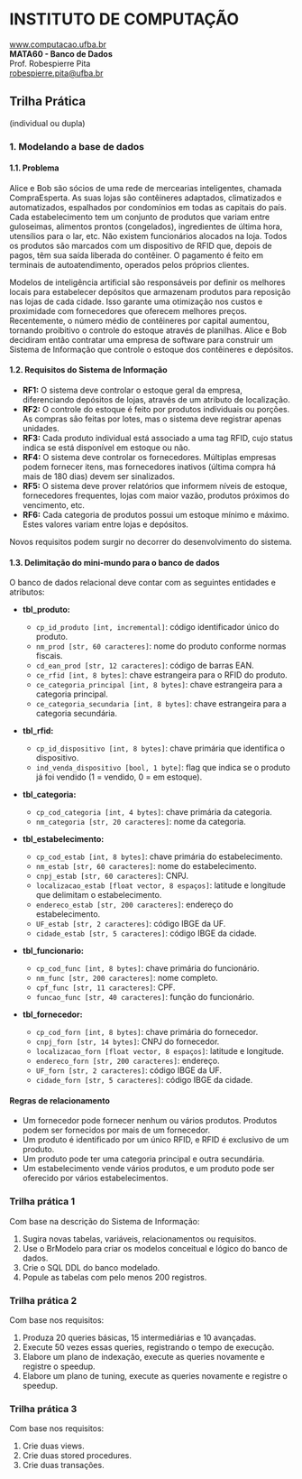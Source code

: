 # INSTITUTO DE COMPUTAÇÃO
www.computacao.ufba.br  
**MATA60 - Banco de Dados**  
Prof. Robespierre Pita  
robespierre.pita@ufba.br

## Trilha Prática
(individual ou dupla)

### 1. Modelando a base de dados

#### 1.1. Problema

Alice e Bob são sócios de uma rede de mercearias inteligentes, chamada CompraEsperta. As suas lojas são contêineres adaptados, climatizados e automatizados, espalhados por condomínios em todas as capitais do país. Cada estabelecimento tem um conjunto de produtos que variam entre guloseimas, alimentos prontos (congelados), ingredientes de última hora, utensílios para o lar, etc. Não existem funcionários alocados na loja. Todos os produtos são marcados com um dispositivo de RFID que, depois de pagos, têm sua saída liberada do contêiner. O pagamento é feito em terminais de autoatendimento, operados pelos próprios clientes.

Modelos de inteligência artificial são responsáveis por definir os melhores locais para estabelecer depósitos que armazenam produtos para reposição nas lojas de cada cidade. Isso garante uma otimização nos custos e proximidade com fornecedores que oferecem melhores preços. Recentemente, o número médio de contêineres por capital aumentou, tornando proibitivo o controle do estoque através de planilhas. Alice e Bob decidiram então contratar uma empresa de software para construir um Sistema de Informação que controle o estoque dos contêineres e depósitos.

#### 1.2. Requisitos do Sistema de Informação

- **RF1:** O sistema deve controlar o estoque geral da empresa, diferenciando depósitos de lojas, através de um atributo de localização.
- **RF2:** O controle do estoque é feito por produtos individuais ou porções. As compras são feitas por lotes, mas o sistema deve registrar apenas unidades.
- **RF3:** Cada produto individual está associado a uma tag RFID, cujo status indica se está disponível em estoque ou não.
- **RF4:** O sistema deve controlar os fornecedores. Múltiplas empresas podem fornecer itens, mas fornecedores inativos (última compra há mais de 180 dias) devem ser sinalizados.
- **RF5:** O sistema deve prover relatórios que informem níveis de estoque, fornecedores frequentes, lojas com maior vazão, produtos próximos do vencimento, etc.
- **RF6:** Cada categoria de produtos possui um estoque mínimo e máximo. Estes valores variam entre lojas e depósitos.

Novos requisitos podem surgir no decorrer do desenvolvimento do sistema.

#### 1.3. Delimitação do mini-mundo para o banco de dados

O banco de dados relacional deve contar com as seguintes entidades e atributos:

- **tbl_produto:**
  - `cp_id_produto [int, incremental]`: código identificador único do produto.
  - `nm_prod [str, 60 caracteres]`: nome do produto conforme normas fiscais.
  - `cd_ean_prod [str, 12 caracteres]`: código de barras EAN.
  - `ce_rfid [int, 8 bytes]`: chave estrangeira para o RFID do produto.
  - `ce_categoria_principal [int, 8 bytes]`: chave estrangeira para a categoria principal.
  - `ce_categoria_secundaria [int, 8 bytes]`: chave estrangeira para a categoria secundária.

- **tbl_rfid:**
  - `cp_id_dispositivo [int, 8 bytes]`: chave primária que identifica o dispositivo.
  - `ind_venda_dispositivo [bool, 1 byte]`: flag que indica se o produto já foi vendido (1 = vendido, 0 = em estoque).

- **tbl_categoria:**
  - `cp_cod_categoria [int, 4 bytes]`: chave primária da categoria.
  - `nm_categoria [str, 20 caracteres]`: nome da categoria.

- **tbl_estabelecimento:**
  - `cp_cod_estab [int, 8 bytes]`: chave primária do estabelecimento.
  - `nm_estab [str, 60 caracteres]`: nome do estabelecimento.
  - `cnpj_estab [str, 60 caracteres]`: CNPJ.
  - `localizacao_estab [float vector, 8 espaços]`: latitude e longitude que delimitam o estabelecimento.
  - `endereco_estab [str, 200 caracteres]`: endereço do estabelecimento.
  - `UF_estab [str, 2 caracteres]`: código IBGE da UF.
  - `cidade_estab [str, 5 caracteres]`: código IBGE da cidade.

- **tbl_funcionario:**
  - `cp_cod_func [int, 8 bytes]`: chave primária do funcionário.
  - `nm_func [str, 200 caracteres]`: nome completo.
  - `cpf_func [str, 11 caracteres]`: CPF.
  - `funcao_func [str, 40 caracteres]`: função do funcionário.

- **tbl_fornecedor:**
  - `cp_cod_forn [int, 8 bytes]`: chave primária do fornecedor.
  - `cnpj_forn [str, 14 bytes]`: CNPJ do fornecedor.
  - `localizacao_forn [float vector, 8 espaços]`: latitude e longitude.
  - `endereco_forn [str, 200 caracteres]`: endereço.
  - `UF_forn [str, 2 caracteres]`: código IBGE da UF.
  - `cidade_forn [str, 5 caracteres]`: código IBGE da cidade.

#### Regras de relacionamento

- Um fornecedor pode fornecer nenhum ou vários produtos. Produtos podem ser fornecidos por mais de um fornecedor.
- Um produto é identificado por um único RFID, e RFID é exclusivo de um produto.
- Um produto pode ter uma categoria principal e outra secundária.
- Um estabelecimento vende vários produtos, e um produto pode ser oferecido por vários estabelecimentos.

### Trilha prática 1

Com base na descrição do Sistema de Informação:
1. Sugira novas tabelas, variáveis, relacionamentos ou requisitos.
2. Use o BrModelo para criar os modelos conceitual e lógico do banco de dados.
3. Crie o SQL DDL do banco modelado.
4. Popule as tabelas com pelo menos 200 registros.

### Trilha prática 2

Com base nos requisitos:
1. Produza 20 queries básicas, 15 intermediárias e 10 avançadas.
2. Execute 50 vezes essas queries, registrando o tempo de execução.
3. Elabore um plano de indexação, execute as queries novamente e registre o speedup.
4. Elabore um plano de tuning, execute as queries novamente e registre o speedup.

### Trilha prática 3

Com base nos requisitos:
1. Crie duas views.
2. Crie duas stored procedures.
3. Crie duas transações.

